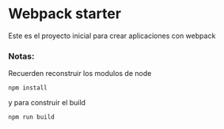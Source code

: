 # Webpack starter
Este es el proyecto inicial para crear aplicaciones con webpack
### Notas:
Recuerden reconstruir los modulos de node
```
npm install
```
 y para construir el build
```
npm run build
```
